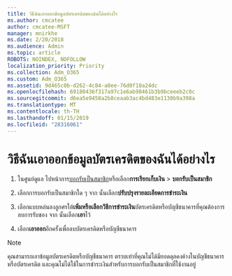 ```yaml
---
title: วิธีฉันเอาออกข้อมูลบัตรเครดิตของฉันได้อย่างไร
ms.author: cmcatee
author: cmcatee-MSFT
manager: mnirkhe
ms.date: 2/20/2018
ms.audience: Admin
ms.topic: article
ROBOTS: NOINDEX, NOFOLLOW
localization_priority: Priority
ms.collection: Adm_O365
ms.custom: Adm_O365
ms.assetid: 9d465c0b-d262-4c84-a0ee-76d0f18a24dc
ms.openlocfilehash: 69180436f317a97c1e6ab98461b3b9bceeeb2c0c
ms.sourcegitcommit: d6ea5e9458a2b8ceaab3ac4bd483e1130b9a398a
ms.translationtype: MT
ms.contentlocale: th-TH
ms.lasthandoff: 01/15/2019
ms.locfileid: "28316061"
---
```

# <a name="how-do-i-remove-my-credit-card-information"></a>วิธีฉันเอาออกข้อมูลบัตรเครดิตของฉันได้อย่างไร

1. ในศูนย์ดูแล ไปหน้าการ[บอกรับเป็นสมาชิก](https://go.microsoft.com/fwlink/p/?linkid=842054)หรือเลือก**การเรียกเก็บเงิน** \> **บอกรับเป็นสมาชิก**
    
2. เลือกการบอกรับเป็นสมาชิกใด ๆ จาก นั้นเลือก**ปรับปรุงรายละเอียดการชำระเงิน**
    
3. เลือกแบบหล่นลงลูกศรใต้**เพิ่มหรือเลือกวิธีการชำระเงิน**บัตรเครดิตหรือบัญชีธนาคารที่คุณต้องการลบการรับของ จาก นั้นเลือก**เอา**ไว้
    
4. เลือก**เอาออก**อีกครั้งเพื่อลบบัตรเครดิตหรือบัญชีธนาคาร 
    
> [!NOTE]
> คุณสามารถเอาข้อมูลบัตรเครดิตหรือบัญชีธนาคาร ตราบเท่าที่คุณไม่ได้มียอดดุลคงค้างในบัญชีธนาคารหรือบัตรเครดิต และคุณไม่ได้ใช้ในการชำระเงินสำหรับการบอกรับเป็นสมาชิกที่ใช้งานอยู่ 
  

